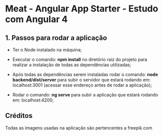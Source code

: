 # Meat - Angular App Starter - Estudo com Angular 4

## 1. Passos para rodar a aplicação

* Ter o Node instalado na máquina;

* Executar o comando:
 <strong>npm install</strong>
 no diretório raiz do projeto para realizar a instalação de todas as dependências utilizadas;
 
* Após todas as dependências serem instaladas rodar o comando:
  <strong>node backend/dist/server</strong>
 para subir o servidor que estará rodando em: localhost:3001 (acessar 
 esse endereço antes de rodar a aplicação);
 
 * Rodar o comando:
  <strong>ng serve </strong>
 para subir a aplicação que estará rodando em: localhost:4200;


## Créditos

Todas as imagens usadas na aplicação são pertencentes a freepik.com
